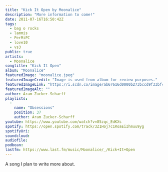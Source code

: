 ```yaml
---
title: "Kick It Open by Moonalice"
description: "More information to come!"
date: 2011-07-16T16:50:42Z
tags:
  - bag o rocks
  - lammis
  - PerMiPC
  - love10
  - vs3
public: true
artists:
  - Moonalice
songtitle: "Kick It Open"
album: "Moonalice"
featuredImage: "moonalice.jpeg"
featuredImageCredit: "Image is used from album for review purposes."
featuredImageLink: "https://i.scdn.co/image/ab67616d0000b273bccd9f33bfcc1b3bd8c26205"
featuredImageAlt: ""
author: Aram Zucker-Scharff
playlists:
  -
    name: "Obsessions"
    position: 37
    author: Aram Zucker-Scharff
youtube: https://www.youtube.com/watch?v=85zqc_EdKXs
spotify: https://open.spotify.com/track/3Z1Hoj7c1RoaEiIhmuu9yg
spotifyUri: 
soundcloud:
audiofile:
podbean:
lastfm: https://www.last.fm/music/Moonalice/_/Kick+It+Open
---
```


A song I plan to write more about.
		